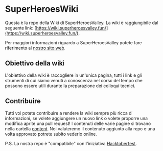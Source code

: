 # SuperHeroesWiki

Questa è la repo della Wiki di SuperHeroesValley. La wiki è raggiungibile dal seguente link: [https://wiki.superheroesvalley.fun/](https://wiki.superheroesvalley.fun/).

Per maggiori informazioni riguardo a SuperHeroesValley potete fare riferimento al [nostro sito web](https://www.superheroesvalley.fun/).

## Obiettivo della wiki

L'obiettivo della wiki è raccogliere in un'unica pagina, tutti i link e gli strumenti di cui siamo venuti a conoscenza nel corso del tempo che possono essere utili durante 
la preparazione dei colloqui tecnici. 

## Contribuire

Tutti voi potete contribuire a rendere la wiki sempre più ricca di informazioni, se volete aggiungere un nuovo link o volete proporre una modifica aprite una pull request!
I contenuti delle varie pagine si trovano nella cartella [content](https://github.com/SuperheroesValley/SuperHeroesWiki/tree/main/content).
Noi valuteremo il contenuto aggiunto alla repo e una volta approvato potrete subito vederlo online.

P.S. La nostra repo è "compatibile" con l'iniziativa [Hacktoberfest](https://hacktoberfest.digitalocean.com/).

